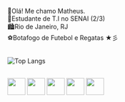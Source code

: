 <html>
  
👋Olá! Me chamo Matheus.</br>
🏫Estudante de T.I no SENAI (2/3)</br>
🏙️Rio de Janeiro, RJ</br>
⚽Botafogo de Futebol e Regatas ★彡</br>

##
  ![Top Langs](https://github-readme-stats.vercel.app/api/top-langs/?username=matheusnicacio1507&layout=compact) 
##
  
  <div style = "display: inline_block">
    <img align= "center" height="38" width="40" src="https://cdn.jsdelivr.net/gh/devicons/devicon/icons/python/python-original.svg" />
    <img align= "center" height="38" width="40" src="https://cdn.jsdelivr.net/gh/devicons/devicon/icons/html5/html5-original.svg" />
    <img align= "center" height="38" width="40" src="https://cdn.jsdelivr.net/gh/devicons/devicon/icons/css3/css3-original.svg" />
    <img align= "center" height="38" width="40" src="https://cdn.jsdelivr.net/gh/devicons/devicon/icons/git/git-original.svg" />
    <img align= "center" height="38" width="40" src="https://cdn.jsdelivr.net/gh/devicons/devicon/icons/mysql/mysql-original.svg" />
  </div>
  
##

</html>

